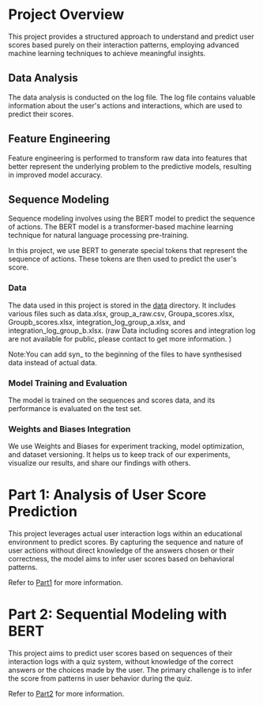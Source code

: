 # Project Overview
This project provides a structured approach to understand and predict user scores based purely on their interaction patterns, employing advanced machine learning techniques to achieve meaningful insights.

## Data Analysis
The data analysis is conducted on the log file. The log file contains valuable information about the user's actions and interactions, which are used to predict their scores.



## Feature Engineering
Feature engineering is performed to transform raw data into features that better represent the underlying problem to the predictive models, resulting in improved model accuracy.

## Sequence Modeling
Sequence modeling involves using the BERT model to predict the sequence of actions. The BERT model is a transformer-based machine learning technique for natural language processing pre-training. 

In this project, we use BERT to generate special tokens that represent the sequence of actions. These tokens are then used to predict the user's score.

### Data
The data used in this project is stored in the [data](data/) directory. It includes various files such as data.xlsx, group_a_raw.csv, Groupa_scores.xlsx, Groupb_scores.xlsx, integration_log_group_a.xlsx, and integration_log_group_b.xlsx. (raw Data including scores and integration log  are not available for public, please contact to get more information. )

Note:You can add syn_ to the beginning of the files to have synthesised data instead of actual data. 

### Model Training and Evaluation
The model is trained on the sequences and scores data, and its performance is evaluated on the test set.

### Weights and Biases Integration
We use Weights and Biases for experiment tracking, model optimization, and dataset versioning. It helps us to keep track of our experiments, visualize our results, and share our findings with others.

# Part 1: Analysis of User Score Prediction

This project leverages actual user interaction logs within an educational environment to predict scores. By capturing the sequence and nature of user actions without direct knowledge of the answers chosen or their correctness, the model aims to infer user scores based on behavioral patterns.

Refer to [Part1](/DataAnalysis) for more information.


# Part 2: Sequential Modeling with BERT

This project aims to predict user scores based on sequences of their interaction logs with a quiz system, without knowledge of the correct answers or the choices made by the user. The primary challenge is to infer the score from patterns in user behavior during the quiz.

Refer to [Part2](/SeqModel) for more information.




